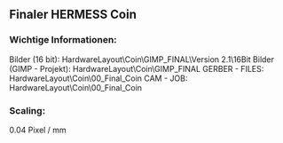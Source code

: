 ## Finaler HERMESS Coin
### Wichtige Informationen:
Bilder (16 bit): HardwareLayout\Coin\GIMP_FINAL\Version 2.1\16Bit
Bilder (GIMP - Projekt):  HardwareLayout\Coin\GIMP_FINAL
GERBER - FILES: HardwareLayout\Coin\00_Final_Coin
CAM - JOB: HardwareLayout\Coin\00_Final_Coin

### Scaling:
0.04 Pixel / mm 